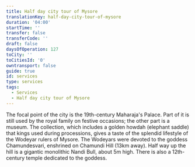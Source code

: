 ```yaml
---
title: Half day city tour of Mysore
translationKey: half-day-city-tour-of-mysore
duration: '04:00'
startTime: ''
transfer: false
transferCode: ''
draft: false
daysOfOperation: 127
toCity: ''
toCitiesId: '0'
owntransport: false
guide: true
id: services
type: services
tags:
  - Services
  - Half day city tour of Mysore
---
```

The focal point of the city is the 19th-century Maharaja's Palace. Part of it is still used by the royal family on festive occasions; the other part is a museum. The collection, which includes a golden howdah (elephant saddle) that kings used during processions, gives a taste of the splendid lifestyle of the Wodeyar rulers of Mysore.     The Wodeyars were devoted to the goddess Chamundesvari, enshrined on Chamundi Hill (13km away). Half way up the hill is a gigantic monolithic Nandi Bull, about 5m high. There is also a 12th-century temple dedicated to the goddess.